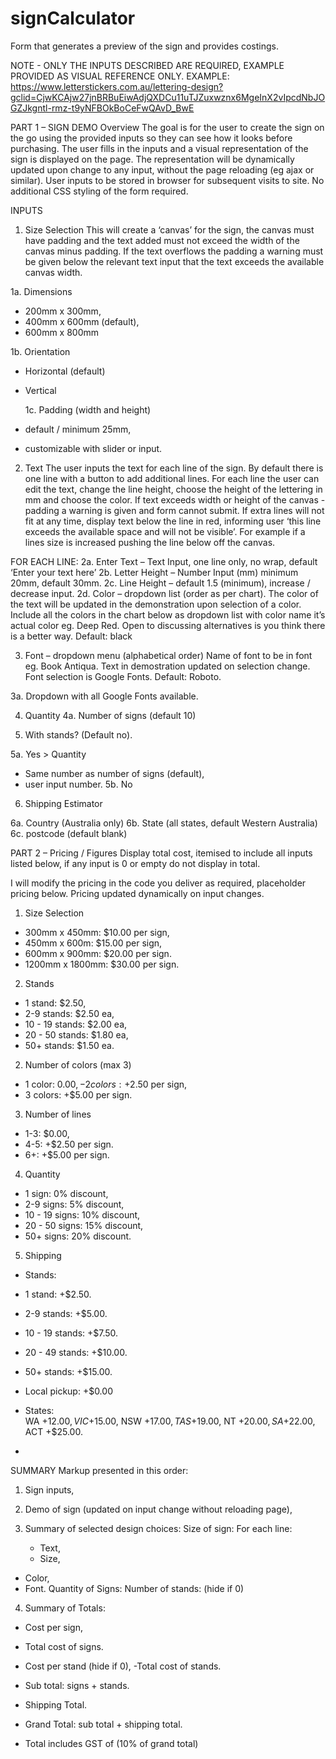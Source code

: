 # signCalculator
Form that generates a preview of the sign and provides costings.

NOTE - ONLY THE INPUTS DESCRIBED ARE REQUIRED, EXAMPLE PROVIDED AS VISUAL REFERENCE ONLY.
EXAMPLE: https://www.letterstickers.com.au/lettering-design?gclid=CjwKCAjw27jnBRBuEiwAdjQXDCu11uTJZuxwznx6MgeInX2vIpcdNbJOGZJkgntl-rmz-t9yNFBOkBoCeFwQAvD_BwE

PART 1 – SIGN DEMO
Overview
The goal is for the user to create the sign on the go using the provided inputs so they can see how it looks before purchasing.
The user fills in the inputs and a visual representation of the sign is displayed on the page. The representation will be dynamically updated upon change to any input, without the page reloading (eg ajax or similar). 
User inputs to be stored in browser for subsequent visits to site.
No additional CSS styling of the form required.

INPUTS
1. Size Selection
This will create a ‘canvas’ for the sign, the canvas must have padding and the text added must not exceed the width of the canvas minus padding. 
If the text overflows the padding a warning must be given below the relevant text input that the text exceeds the available canvas width.

1a. Dimensions
- 200mm x 300mm,
- 400mm x 600mm (default),
- 600mm x 800mm 

1b. Orientation
- Horizontal (default)
 - Vertical

	1c. Padding (width and height)
- default / minimum 25mm,
- customizable with slider or input.

2. Text
The user inputs the text for each line of the sign. By default there is one line with a button to add additional lines. 
For each line the user can edit the text, change the line height, choose the height of the lettering in mm and choose the color.
If text exceeds width or height of the canvas - padding a warning is given and form cannot submit. 
If extra lines will not fit at any time, display text below the line in red, informing user ‘this line exceeds the available space and will not be visible’. For example if a lines size is increased pushing the line below off the canvas.

FOR EACH LINE:
	2a. Enter Text – Text Input, one line only, no wrap, default ‘Enter your text here’
	2b. Letter Height – Number Input (mm) minimum 20mm, default 30mm.
	2c. Line Height – default 1.5 (minimum), increase / decrease input.
2d. Color – dropdown list (order as per chart).
The color of the text will be updated in the demonstration upon selection of a color.
Include all the colors in the chart below as dropdown list with color name it’s  actual color eg. Deep Red. Open to discussing alternatives is you think there is a better way.
Default: black
 

3. Font – dropdown menu (alphabetical order)
Name of font to be in font eg. Book Antiqua. Text in demostration updated on selection change. Font selection is Google Fonts. Default: Roboto.

3a. Dropdown with all Google Fonts available.

4. Quantity
4a. Number of signs (default 10)

5. With stands? (Default no).

5a. Yes > Quantity
- Same number as number of signs (default),
- user input number.
5b. No

6. Shipping Estimator

6a. Country (Australia only)
6b. State (all states, default Western Australia)
6c. postcode (default blank)

PART 2 – Pricing / Figures
Display total cost, itemised to include all inputs listed below, if any input is 0 or empty do not display in total.

I will modify the pricing in the code you deliver as required, placeholder pricing below. 
Pricing updated dynamically on input changes.

1. Size Selection
- 300mm x 450mm: $10.00 per sign,
- 450mm x 600m: $15.00 per sign,
- 600mm x 900mm: $20.00 per sign.
- 1200mm x 1800mm: $30.00 per sign.

2. Stands
- 1 stand: $2.50,
- 2-9 stands: $2.50 ea,
- 10 - 19 stands: $2.00 ea,
- 20 - 50 stands:  $1.80 ea,
- 50+ stands: $1.50 ea.


2. Number of colors (max 3)
- 1 color:  $0.00,
-2 colors: +$2.50 per sign,
- 3 colors: +$5.00 per sign.

3. Number of lines
- 1-3:  $0.00,
- 4-5: +$2.50 per sign.
- 6+: +$5.00 per sign.

4. Quantity
- 1 sign: 0% discount,
- 2-9 signs: 5% discount,
- 10 - 19 signs: 10% discount,
- 20 - 50 signs: 15% discount,
- 50+ signs: 20% discount.

5. Shipping
- Stands: 
- 1 stand: +$2.50.
- 2-9 stands: +$5.00.
- 10 - 19 stands: +$7.50.
- 20 - 49 stands:  +$10.00.
- 50+ stands: +$15.00.

- Local pickup: +$0.00
- States:  
WA +$12.00, 
VIC +$15.00, 
NSW +$17.00, 
TAS +$19.00, 
NT +$20.00, 
SA +$22.00, 
ACT +$25.00.
- 
SUMMARY
Markup presented in this order:

1. Sign inputs, 

2. Demo of sign (updated on input change without reloading page),

3. Summary of selected design choices:
Size of sign:
For each line:
	- Text,
	- Size,
- Color,
- Font.
Quantity of Signs:
Number of stands: (hide if 0)

4. Summary of Totals:
- Cost per sign,
- Total cost of signs.

- Cost per stand (hide if 0),
-Total cost of stands.

- Sub total: signs + stands.

- Shipping Total.

- Grand Total: sub total + shipping total.
- Total includes GST of (10% of grand total)




